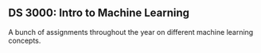 ## DS 3000: Intro to Machine Learning
A bunch of assignments throughout the year on different machine learning concepts. 
